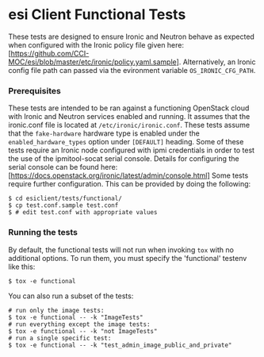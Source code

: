 # esi Client Functional Tests

These tests are designed to ensure Ironic and Neutron behave as expected when configured with the Ironic policy file given here: [https://github.com/CCI-MOC/esi/blob/master/etc/ironic/policy.yaml.sample]. Alternatively, an Ironic config file path can passed via the evironment variable `OS_IRONIC_CFG_PATH`.

### Prerequisites

These tests are intended to be ran against a functioning OpenStack cloud with Ironic and Neutron services enabled and running. It assumes that the ironic.conf file
is located at `/etc/ironic/ironic.conf`. These tests assume that the `fake-hardware` hardware type is enabled under the `enabled_hardware_types` option under `[DEFAULT]` heading. Some of these tests require an Ironic node configured with ipmi credentials in order to test the use of the ipmitool-socat serial console.
Details for configuring the serial console can be found here: [https://docs.openstack.org/ironic/latest/admin/console.html]
Some tests require further configuration. This can be provided by doing the following:

```
$ cd esiclient/tests/functional/
$ cp test.conf.sample test.conf
$ # edit test.conf with appropriate values
```

### Running the tests

By default, the functional tests will not run when invoking `tox` with no additional options. To run them, you must specify the 'functional' testenv like this:

```
$ tox -e functional
```

You can also run a subset of the tests:

```
# run only the image tests:
$ tox -e functional -- -k "ImageTests"
# run everything except the image tests:
$ tox -e functional -- -k "not ImageTests"
# run a single specific test:
$ tox -e functional -- -k "test_admin_image_public_and_private"
```
